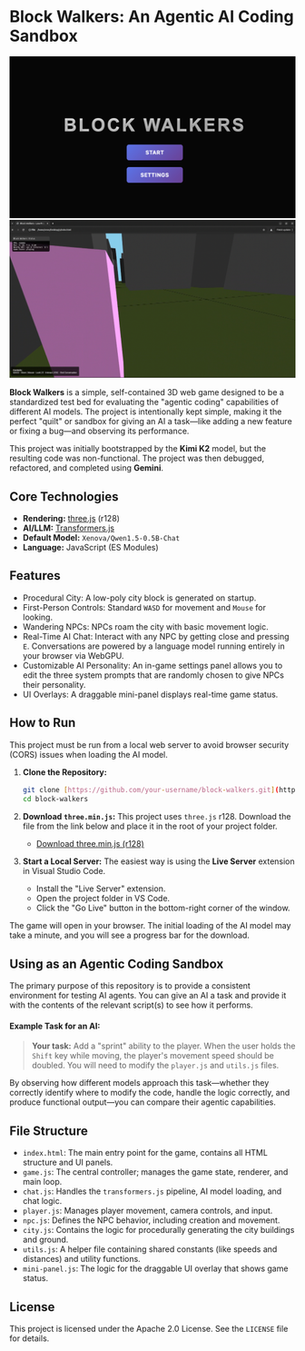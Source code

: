 # Block Walkers: An Agentic AI Coding Sandbox

![Block Walkers Gameplay](image2.png)
![Block Walkers Gameplay](image1.png)

**Block Walkers** is a simple, self-contained 3D web game designed to be a standardized test bed for evaluating the "agentic coding" capabilities of different AI models. The project is intentionally kept simple, making it the perfect "quilt" or sandbox for giving an AI a task—like adding a new feature or fixing a bug—and observing its performance.

This project was initially bootstrapped by the **Kimi K2** model, but the resulting code was non-functional. The project was then debugged, refactored, and completed using **Gemini**.

## Core Technologies

-   **Rendering:** [three.js](https://threejs.org/) (r128)
-   **AI/LLM:** [Transformers.js](https://github.com/xenova/transformers.js)
-   **Default Model:** `Xenova/Qwen1.5-0.5B-Chat`
-   **Language:** JavaScript (ES Modules)

## Features

-   Procedural City: A low-poly city block is generated on startup.
-   First-Person Controls: Standard `WASD` for movement and `Mouse` for looking.
-   Wandering NPCs: NPCs roam the city with basic movement logic.
-   Real-Time AI Chat: Interact with any NPC by getting close and pressing `E`. Conversations are powered by a language model running entirely in your browser via WebGPU.
-   Customizable AI Personality: An in-game settings panel allows you to edit the three system prompts that are randomly chosen to give NPCs their personality.
-   UI Overlays: A draggable mini-panel displays real-time game status.

## How to Run

This project must be run from a local web server to avoid browser security (CORS) issues when loading the AI model.

1.  **Clone the Repository:**
    ```bash
    git clone [https://github.com/your-username/block-walkers.git](https://github.com/your-username/block-walkers.git)
    cd block-walkers
    ```
2.  **Download `three.min.js`:**
    This project uses `three.js` r128. Download the file from the link below and place it in the root of your project folder.
    -   [Download three.min.js (r128)](https://cdnjs.cloudflare.com/ajax/libs/three.js/r128/three.min.js)

3.  **Start a Local Server:**
    The easiest way is using the **Live Server** extension in Visual Studio Code.
    -   Install the "Live Server" extension.
    -   Open the project folder in VS Code.
    -   Click the "Go Live" button in the bottom-right corner of the window.

The game will open in your browser. The initial loading of the AI model may take a minute, and you will see a progress bar for the download.

## Using as an Agentic Coding Sandbox

The primary purpose of this repository is to provide a consistent environment for testing AI agents. You can give an AI a task and provide it with the contents of the relevant script(s) to see how it performs.

#### **Example Task for an AI:**

> **Your task:** Add a "sprint" ability to the player. When the user holds the `Shift` key while moving, the player's movement speed should be doubled. You will need to modify the `player.js` and `utils.js` files.

By observing how different models approach this task—whether they correctly identify where to modify the code, handle the logic correctly, and produce functional output—you can compare their agentic capabilities.

## File Structure

-   `index.html`: The main entry point for the game, contains all HTML structure and UI panels.
-   `game.js`: The central controller; manages the game state, renderer, and main loop.
-   `chat.js`: Handles the `transformers.js` pipeline, AI model loading, and chat logic.
-   `player.js`: Manages player movement, camera controls, and input.
-   `npc.js`: Defines the NPC behavior, including creation and movement.
-   `city.js`: Contains the logic for procedurally generating the city buildings and ground.
-   `utils.js`: A helper file containing shared constants (like speeds and distances) and utility functions.
-   `mini-panel.js`: The logic for the draggable UI overlay that shows game status.

## License

This project is licensed under the Apache 2.0 License. See the `LICENSE` file for details.
